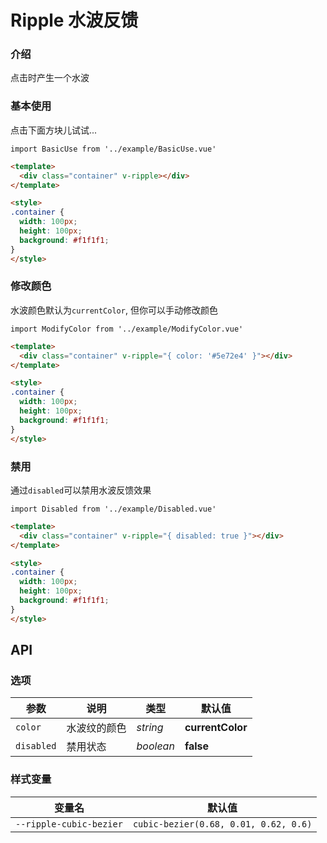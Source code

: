 # Ripple 水波反馈

### 介绍

点击时产生一个水波

### 基本使用

点击下面方块儿试试...

```vue
import BasicUse from '../example/BasicUse.vue'
```

```html
<template>
  <div class="container" v-ripple></div>
</template>

<style>
.container {
  width: 100px;
  height: 100px;
  background: #f1f1f1;
}
</style>
```

### 修改颜色

水波颜色默认为`currentColor`, 但你可以手动修改颜色

```vue
import ModifyColor from '../example/ModifyColor.vue'
```

```html
<template>
  <div class="container" v-ripple="{ color: '#5e72e4' }"></div>
</template>

<style>
.container {
  width: 100px;
  height: 100px;
  background: #f1f1f1;
}
</style>
```

### 禁用

通过`disabled`可以禁用水波反馈效果

```vue
import Disabled from '../example/Disabled.vue'
```

```html
<template>
  <div class="container" v-ripple="{ disabled: true }"></div>
</template>

<style>
.container {
  width: 100px;
  height: 100px;
  background: #f1f1f1;
}
</style>
```

## API

### 选项

| 参数 | 说明 | 类型 | 默认值 | 
| --- | --- | --- | --- | 
| `color` | 水波纹的颜色 | _string_ | **currentColor** |
| `disabled` | 禁用状态 | _boolean_ | **false** |

### 样式变量

| 变量名 | 默认值 |
| --- | --- |
| `--ripple-cubic-bezier` | `cubic-bezier(0.68, 0.01, 0.62, 0.6)` |
